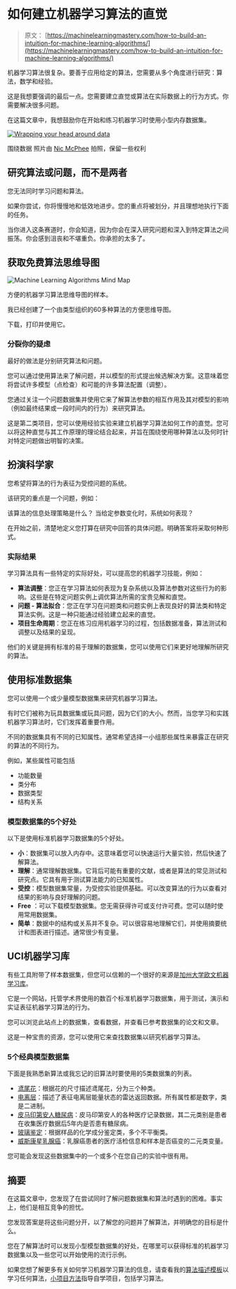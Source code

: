 # 如何建立机器学习算法的直觉

> 原文： [https://machinelearningmastery.com/how-to-build-an-intuition-for-machine-learning-algorithms/](https://machinelearningmastery.com/how-to-build-an-intuition-for-machine-learning-algorithms/)

机器学习算法很复杂。要善于应用给定的算法，您需要从多个角度进行研究：算法，数学和经验。

这是我想要强调的最后一点。您需要建立直觉或算法在实际数据上的行为方式。你需要解决很多问题。

在这篇文章中，我想鼓励你在开始和练习机器学习时使用小型内存数据集。

[![Wrapping your head around data](img/251b455fd5015ada16e3e2ae7b228ade.jpg)](https://3qeqpr26caki16dnhd19sv6by6v-wpengine.netdna-ssl.com/wp-content/uploads/2014/10/Wrapping-your-head-around-data.jpg)

围绕数据
照片由 [Nic McPhee](https://www.flickr.com/photos/nicmcphee/2217375343) 拍照，保留一些权利

## 研究算法或问题，而不是两者

您无法同时学习问题和算法。

如果你尝试，你将慢慢地和低效地进步。您的重点将被划分，并且理想地执行下面的任务。

当你进入这条赛道时，你会知道，因为你会在深入研究问题和深入到特定算法之间振荡。你会感到沮丧和不堪重负。你承担的太多了。

## 获取免费算法思维导图

![Machine Learning Algorithms Mind Map](img/2ce1275c2a1cac30a9f4eea6edd42d61.jpg)

方便的机器学习算法思维导图的样本。

我已经创建了一个由类型组织的60多种算法的方便思维导图。

下载，打印并使用它。

### 分裂你的疑虑

最好的做法是分别研究算法和问题。

您可以通过使用算法来了解问题，并以模型的形式提出候选解决方案。这意味着您将尝试许多模型（点检查）和可能的许多算法配置（调整）。

您通过关注一个问题数据集并使用它来了解算法参数的相互作用及其对模型的影响（例如最终结果或一段时间内的行为）来研究算法。

这是第二类项目，您可以使用经验实验来建立机器学习算法如何工作的直觉。您可以将这种直觉与其工作原理的理论结合起来，并旨在围绕使用哪种算法以及何时针对特定问题做出明智的决策。

## 扮演科学家

您希望将算法的行为表征为受控问题的系统。

该研究的重点是一个问题，例如：

该算法的信息处理策略是什么？
当给定参数变化时，系统如何表现？

在开始之前，清楚地定义您打算在研究中回答的具体问题。明确答案将采取何种形式。

### 实际结果

学习算法具有一些特定的实际好处，可以提高您的机器学习技能，例如：

*   **算法调整**：您正在学习算法如何表现为复杂系统以及算法参数对这些行为的影响。这些是在特定问题实例上调优算法所需的宝贵见解和直觉。
*   **问题 - 算法拟合**：您正在学习在问题类和问题实例上表现良好的算法类和特定算法实例。这是一种只能通过经验建立起来的直觉。
*   **项目生命周期**：您正在练习应用机器学习的过程，包括数据准备，算法测试和调整以及结果的呈现。

他们的关键是拥有标准的易于理解的数据集，您可以使用它们来更好地理解所研究的算法。

## 使用标准数据集

您可以使用一个或少量模型数据集来研究机器学习算法。

有时它们被称为玩具数据集或玩具问题，因为它们的大小。然而，当您学习和实践机器学习算法时，它们发挥着重要作用。

不同的数据集具有不同的已知属性。通常希望选择一小组那些属性来暴露正在研究的算法的不同行为。

例如，某些属性可能包括

*   功能数量
*   类分布
*   数据类型
*   结构关系

### 模型数据集的5个好处

以下是使用标准机器学习数据集的5个好处。

*   **小**：数据集可以放入内存中。这意味着您可以快速运行大量实验，然后快速了解算法。
*   **理解**：通常理解数据集。它背后可能有重要的文献，或者是算法的常见测试和研究点。它具有用于测试算法能力的已知属性。
*   **受控**：模型数据集常量，为受控实验提供基础。可以改变算法的行为以查看对结果的影响与良好理解的问题。
*   **Free** ：可以下载模型数据集。您无需获得许可或支付许可费。您可以随时使用常用数据集。
*   **简单**：数据中的结构或关系并不复杂。可以很容易地理解它们，并使用摘要统计和图表进行描述。通常很少有变量。

## UCI机器学习库

有些工具附带了样本数据集，但您可以信赖的一个很好的来源是[加州大学欧文机器学习库](https://archive.ics.uci.edu/ml/index.html)。

它是一个网站，托管学术界使用的数百个标准机器学习数据集，用于测试，演示和实证表征机器学习算法的行为。

您可以浏览此站点上的数据集，查看数据，并查看已参考数据集的论文和文章。

这是一种宝贵的资源，您可以使用它来查找数据集以研究机器学习算法。

### 5个经典模型数据集

下面是我熟悉新算法或我忘记的旧算法时要使用的5类数据集的列表。

*   [鸢尾花](http://archive.ics.uci.edu/ml/datasets/Iris)：根据花的尺寸描述鸢尾花，分为三个种类。
*   [电离层](https://archive.ics.uci.edu/ml/datasets/Ionosphere)：描述了表征电离层能量状态的雷达返回数据。所有属性都是数字，类是二进制。
*   [皮马印第安人糖尿病](https://archive.ics.uci.edu/ml/datasets/Pima+Indians+Diabetes)：皮马印第安人的各种医疗记录数据，其二元类别是患者在收集医疗数据后5年内是否患有糖尿病。
*   [玻璃鉴定](https://archive.ics.uci.edu/ml/datasets/Glass+Identification)：根据样品的化学成分鉴定类，多个不平衡类。
*   [威斯康星乳腺癌](https://archive.ics.uci.edu/ml/datasets/Breast+Cancer+Wisconsin+(Original))：乳腺癌患者的医疗活检信息和样本是否癌变的二元类变量。

您可能会发现这些数据集中的一个或多个在您自己的实验中很有用。

## 摘要

在这篇文章中，您发现了在尝试同时了解问题数据集和算法时遇到的困难。事实上，他们是相互竞争的担忧。

您发现答案是将这些问题分开，以了解您的问题并了解算法，并明确您的目标是什么。

您在了解算法时可以发现小型模型数据集的好处，在哪里可以获得标准的机器学习数据集以及一些您可以开始使用的流行示例。

如果您想了解更多有关如何学习机器学习算法的信息，请查看我的[算法描述模板](http://machinelearningmastery.com/algorithm-description-template/ "You Can Learn Machine Learning Algorithms")以学习任何算法，[小项目方法](http://machinelearningmastery.com/small-projects/ "Learn and Practice Applied Machine Learning")指导自学项目，包括学习算法。